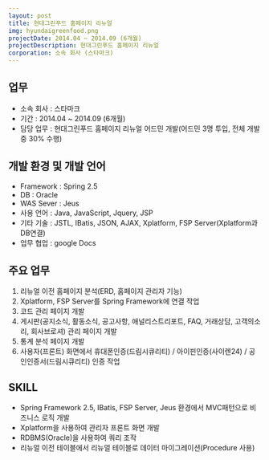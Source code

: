 ```yaml
---
layout: post
title: 현대그린푸드 홈페이지 리뉴얼
img: hyundaigreenfood.png
projectDate: 2014.04 ~ 2014.09 (6개월)
projectDescription: 현대그린푸드 홈페이지 리뉴얼
corporation: 소속 회사 (스타마크)
---
```


## 업무

* 소속 회사 : 스타마크
* 기간 : 2014.04 ~ 2014.09 (6개월)
* 담당 업무 : 현대그린푸드 홈페이지 리뉴얼 어드민 개발(어드민 3명 투입, 전체 개발중 30% 수행)


## 개발 환경 및 개발 언어

* Framework : Spring 2.5
* DB : Oracle
* WAS Sever : Jeus
* 사용 언어 : Java, JavaScript, Jquery, JSP
* 기타 기술 : JSTL, IBatis, JSON, AJAX, Xplatform, FSP Server(Xplatform과 DB연결)
* 업무 협업 : google Docs

## 주요 업무

1. 리뉴얼 이전 홈페이지 분석(ERD, 홈페이지 관리자 기능)
2. Xplatform, FSP Server를 Spring Framework에 연결 작업
3. 코드 관리 페이지 개발
4. 게시판(공지소식, 활동소식, 공고사항, 애널리스트리포트, FAQ, 거래상담, 고객의소리, 회사브로셔) 관리 페이지 개발
5. 통계 분석 페이지 개발
6. 사용자(프론트) 화면에서 휴대폰인증(드림시큐리티) / 아이핀인증(사이렌24) / 공인인증서(드림시큐리티) 인증 작업

## SKILL

* Spring Framework 2.5, IBatis, FSP Server, Jeus 환경에서 MVC패턴으로 비즈니스 로직 개발
* Xplatform을 사용하여 관리자 프론트 화면 개발
* RDBMS(Oracle)을 사용하여 쿼리 조작
* 리뉴얼 이전 테이블에서 리뉴얼 테이블로 데이터 마이그레이션(Procedure 사용)
